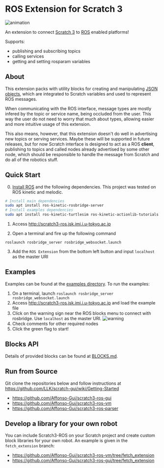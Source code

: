 # ROS Extension for Scratch 3

![animation](https://user-images.githubusercontent.com/20625381/50626217-58147400-0f70-11e9-81ae-71d00fd18982.gif)

An extension to connect [Scratch 3](https://en.scratch-wiki.info/wiki/Scratch_3.0) to [ROS](http://wiki.ros.org/) enabled platforms!

Supports:
- publishing and subscribing topics
- calling services
- getting and setting rosparam variables

## About

This extension packs with utility blocks for creating and manipulating [JSON objects](https://www.w3schools.com/js/js_json_objects.asp), which are integrated to Scratch variables and used to represent ROS messages.

When communicating with the ROS interface, message types are mostly infered by the topic or service name, being occluded from the user. This way the user do not need to worry that much about types, allowing easier and more intuitive usage of this extension.

This also means, however, that this extension doesn't do well in advertising new topics or serving services. Maybe these will be supported in future releases, but for now Scratch interface is designed to act as a ROS **client**, publishing to topics and called nodes already advertised by some other node, which should be responsible to handle the message from Scratch and do all of the robotics stuff.

## Quick Start
0. [Install ROS](http://wiki.ros.org/ROS/Installation) and the following dependencies. This project was tested on ROS kinetic and melodic.

```bash
# Install main dependencies
sudo apt install ros-kinetic-rosbridge-server
# Install examples dependencies
sudo apt install ros-kinetic-turtlesim ros-kinetic-actionlib-tutorials 
```

1. Access http://scratch3-ros.jsk.imi.i.u-tokyo.ac.jp

2. Open a terminal and fire up the following command
```
roslaunch rosbridge_server rosbridge_websocket.launch
```

3. Add the `ROS Extension` from the bottom left button and input `localhost` as the master URI

## Examples

Examples can be found at the [examples directory](https://github.com/Affonso-Gui/scratch3-ros-vm/tree/develop/src/extensions/scratch3_ros/examples). To run the examples:

1. On a terminal, launch `roslaunch rosbridge_server rosbridge_websocket.launch`
2. Access http://scratch3-ros.jsk.imi.i.u-tokyo.ac.jp and load the example file
3. Click on the warning sign near the ROS blocks menu to connect with rosbridge. Use `localhost` as the master URI.
![warning](https://user-images.githubusercontent.com/20625381/50582008-55e3e400-0ea2-11e9-942e-496bda7c557a.png)
4. Check comments for other required nodes
5. Click the green flag to start!

## Blocks API

Details of provided blocks can be found at [BLOCKS.md](https://github.com/Affonso-Gui/scratch3-ros-vm/blob/develop/src/extensions/scratch3_ros/BLOCKS.md).

## Run from Source

Git clone the repositories below and follow instructions at https://github.com/LLK/scratch-gui/wiki/Getting-Started
- https://github.com/Affonso-Gui/scratch3-ros-gui
- https://github.com/Affonso-Gui/scratch3-ros-vm
- https://github.com/Affonso-Gui/scratch3-ros-parser

## Develop a library for your own robot

You can include Scratch3-ROS on your Scratch project and create custom block libraries for your own robot. An example is given in the `fetch_extension` branch:
- https://github.com/Affonso-Gui/scratch3-ros-vm/tree/fetch_extension
- https://github.com/Affonso-Gui/scratch3-ros-gui/tree/fetch_extension
